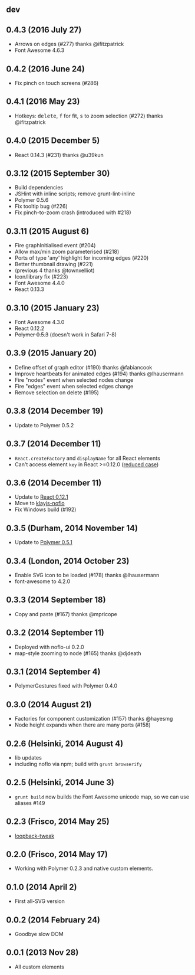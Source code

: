 ## dev

## 0.4.3 (2016 July 27)

* Arrows on edges (#277) thanks @ifitzpatrick
* Font Awesome 4.6.3

## 0.4.2 (2016 June 24)

* Fix pinch on touch screens (#286)

## 0.4.1 (2016 May 23)

* Hotkeys: <kbd>delete</kbd>, <kbd>f</kbd> for fit, <kbd>s</kbd> to zoom selection (#272) thanks @ifitzpatrick

## 0.4.0 (2015 December 5)

* React 0.14.3 (#231) thanks @u39kun

## 0.3.12 (2015 September 30)

* Build dependencies
* JSHint with inline scripts; remove grunt-lint-inline
* Polymer 0.5.6
* Fix tooltip bug (#226)
* Fix pinch-to-zoom crash (introduced with #218)

## 0.3.11 (2015 August 6)

* Fire graphInitialised event (#204)
* Allow max/min zoom parameterised (#218)
* Ports of type 'any' highlight for incoming edges (#220)
* Better thumbnail drawing (#221)
* (previous 4 thanks @townxelliot)
* Icon/library fix (#223)
* Font Awesome 4.4.0
* React 0.13.3

## 0.3.10 (2015 January 23)

* Font Awesome 4.3.0
* React 0.12.2
* ~~Polymer 0.5.3~~ (doesn't work in Safari 7-8)

## 0.3.9 (2015 January 20)

* Define offset of graph editor (#190) thanks @fabiancook
* Improve heartbeats for animated edges (#194) thanks @lhausermann
* Fire "nodes" event when selected nodes change
* Fire "edges" event when selected edges change
* Remove selection on delete (#195)

## 0.3.8 (2014 December 19)

* Update to Polymer 0.5.2

## 0.3.7 (2014 December 11)

* `React.createFactory` and `displayName` for all React elements
* Can't access element `key` in React >=0.12.0 ([reduced case](http://jsbin.com/wuseho/1/edit?js,output))

## 0.3.6 (2014 December 11)

* Update to [React 0.12.1](https://github.com/facebook/react/releases/tag/v0.12.1)
* Move to [klayjs-noflo](https://github.com/noflo/klayjs-noflo)
* Fix Windows build (#192)

## 0.3.5 (Durham, 2014 November 14)

* Update to [Polymer 0.5.1](https://github.com/Polymer/polymer/releases/tag/0.5.1)

## 0.3.4 (London, 2014 October 23)

* Enable SVG icon to be loaded (#178) thanks @lhausermann
* font-awesome to 4.2.0

## 0.3.3 (2014 September 18)

* Copy and paste (#167) thanks @mpricope

## 0.3.2 (2014 September 11)

* Deployed with noflo-ui 0.2.0
* map-style zooming to node (#165) thanks @djdeath

## 0.3.1 (2014 September 4)

* PolymerGestures fixed with Polymer 0.4.0

## 0.3.0 (2014 August 21)

* Factories for component customization (#157) thanks @hayesmg
* Node height expands when there are many ports (#158)

## 0.2.6 (Helsinki, 2014 August 4)

* lib updates
* including noflo via npm; build with `grunt browserify`

## 0.2.5 (Helsinki, 2014 June 3)

* `grunt build` now builds the Font Awesome unicode map, so we can use aliases #149

## 0.2.3 (Frisco, 2014 May 25)

* [loopback-tweak](https://cloud.githubusercontent.com/assets/395307/3077862/ee7f0c1a-e447-11e3-920d-6aebe75cfd76.gif)

## 0.2.0 (Frisco, 2014 May 17)

* Working with Polymer 0.2.3 and native custom elements.

## 0.1.0 (2014 April 2)

* First all-SVG version

## 0.0.2 (2014 February 24)

* Goodbye slow DOM

## 0.0.1 (2013 Nov 28)

* All custom elements
